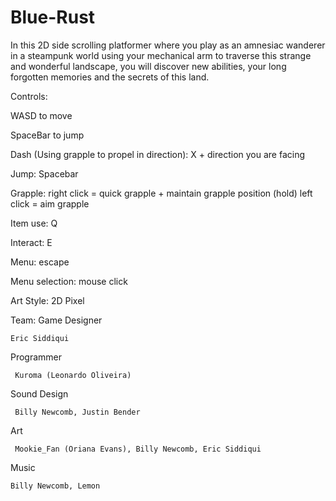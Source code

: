 # Blue-Rust

In this 2D side scrolling platformer where you play as an amnesiac wanderer in a steampunk world using your mechanical arm to traverse this strange and wonderful landscape, you will discover new abilities, your long forgotten memories and the secrets of this land. 

Controls:

WASD to move

SpaceBar to jump

Dash (Using grapple to propel in direction): X + direction you are facing

Jump: Spacebar

Grapple: right click = quick grapple + maintain grapple position (hold)
		left click = aim grapple 
	 
Item use: Q

Interact: E

Menu: escape

Menu selection: mouse click

Art Style: 2D Pixel

Team:
Game Designer

	Eric Siddiqui

Programmer

	 Kuroma (Leonardo Oliveira)

Sound Design

	 Billy Newcomb, Justin Bender

Art

	 Mookie_Fan (Oriana Evans), Billy Newcomb, Eric Siddiqui

Music

	Billy Newcomb, Lemon
